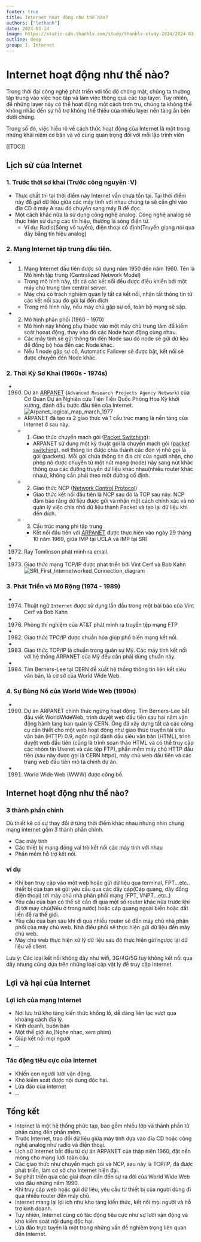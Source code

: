 ```yaml
---
footer: true
title: Internet hoạt động như thế nào?
authors: ["lethanh"]
date: 2024-03-14
image: https://static-cdn.thanhlv.com/study/thanhlv-study-2024/2024-03-14-Internet-Internet-hoat-dong-nhu-the-nao/Arpanet_logical_map_march_1977.png
outline: deep
group: 1. Internet
---
```


# Internet hoạt động như thế nào?

Trong thời đại công nghệ phát triển với tốc độ chóng mặt, chúng ta thường tập trung vào việc học tập và làm việc thông qua các top layer. Tuy nhiên, để những layer này có thể hoạt động một cách trơn tru, chúng ta không thể không nhắc đến sự hỗ trợ không thể thiếu của nhiều layer nền tảng ẩn bên dưới chúng.

Trong số đó, việc hiểu rõ về cách thức hoạt động của Internet là một trong những khái niệm cơ bản và vô cùng quan trọng đối với mỗi lập trình viên

[[TOC]]

## Lịch sử của  Internet
### 1. Trước thời sơ khai (Trước công nguyên :V)
- Thực chất thì tại thời điểm này Internet vẫn chưa tồn tại. Tại thời điểm này để gửi dữ liệu giữa các máy tính với nhau chúng ta sẽ cần ghi vào đĩa CD ở máy A sau đó chuyển sang máy B để đọc.
- Một cách khác nữa là sử dụng công nghệ analog. Công nghệ analog sẽ thực hiện sử dụng các tín hiệu, thường là sóng điện từ.
  - Ví dụ: Radio(Sóng vô tuyến), điện thoại cố định(Truyền giọng nói qua dây bằng tín hiệu analog)
### 2. Mạng Internet tập trung đầu tiên.
- 1. Mạng Internet đầu tiên được sử dụng năm 1950 đến năm 1960. Tên là Mô hình tập trung (Centralized Network Model)
  - Trong mô hình này, tất cả các kết nối đều được điều khiển bởi một máy chủ trung tâm central server.   
  - Máy chủ có trách nghiệm quản lý tất cả kết nối, nhận tất thông tin từ các kết nối sau đó gửi lại đến đích
  - Trong mô hình này, nếu máy chủ gặp sự cố, toàn bộ mạng sẽ sập.
- 2. Mô hình phân phối (1960 - 1970)
  - Mô hình này không phụ thuộc vào một máy chủ trung tâm để kiểm soát họoạt động, thay vào đó các Node hoạt động cùng nhau.
  - Các máy tính sẽ gửi thông tin đến Node sau đó node sẽ gửi dữ liệu để đồng bộ hóa đến các Node khác.
  - Nếu 1 node gặp sự cố, Automatic Failover sẽ được bật, kết nối sẽ được chuyển đến Node khác.
### 2. Thời Kỳ Sơ Khai (1960s - 1974s)
- 1960. Dự án [ARPANET](https://vi.wikipedia.org/wiki/ARPANET) (`Advanced Research Projects Agency Network`) của Cơ Quan Dự án Nghiên cứu Tiên Tiến Quốc Phòng Hoa Kỳ khởi xướng, đánh dấu bước đầu tiên của Internet.
![Arpanet_logical_map_march_1977](https://static-cdn.thanhlv.com/study/thanhlv-study-2024/2024-03-14-Internet-Internet-hoat-dong-nhu-the-nao/Arpanet_logical_map_march_1977.png)
  - ARPANET đã tạo ra 2 giao thức và 1 cấu trúc mạng là nền tảng của Internet ở sau này.
  - 1. Giao thức chuyển mạch gói ([Packet Switching](https://vi.wikipedia.org/wiki/Chuy%E1%BB%83n_m%E1%BA%A1ch_g%C3%B3i)):
     - ARPANET sử dụng một kỹ thuật gọi là chuyển mạch gói ([packet switching](https://vi.wikipedia.org/wiki/Chuy%E1%BB%83n_m%E1%BA%A1ch_g%C3%B3i)), nơi thông tin được chia thành các đơn vị nhỏ gọi là gói (packets).
       Mỗi gói chứa thông tin địa chỉ của người nhận, cho phép nó được chuyển từ một nút mạng (node) này sang nút khác thông qua các đường truyền dữ liệu khác nhau(nhiều router khác nhau), không cần phải theo một đường cố định.
  - 2. Giao thức NCP ([Network Control Protocol](https://en.wikipedia.org/wiki/Network_Control_Protocol_(ARPANET)))
     - Giao thức kết nối đầu tiên là NCP sau đó là TCP sau này. NCP đảm bảo rằng dữ liệu được gửi và nhận một cách chính xác và nó quản lý việc chia nhỏ dữ liệu thành Packet và tạo lại dữ liệu khi đến đích.
  - 3. Cấu trúc mạng phi tập trung
    - Kết nối đầu tiên với [ARPANET](https://vi.wikipedia.org/wiki/ARPANET) được thực hiện vào ngày 29 tháng 10 năm 1969, giữa IMP tại UCLA và IMP tại SRI
- 1972. Ray Tomlinson phát minh ra email.
- 1973. Giao thức mạng TCP/IP được phát triển bởi Vint Cerf và Bob Kahn
         ![SRI_First_Internetworked_Connection_diagram](https://static-cdn.thanhlv.com/study/thanhlv-study-2024/2024-03-14-Internet-Internet-hoat-dong-nhu-the-nao/SRI_First_Internetworked_Connection_diagram.jpg)
### 3. Phát Triển và Mở Rộng (1974 - 1989)
- 1974. Thuật ngữ `Internet` được sử dụng lần đầu trong một bài báo của Vint Cerf và Bob Kahn
- 1976. Phòng thí nghiệm của AT&T phát mình ra truyền tệp mạng FTP
- 1982. Giao thức TPC/IP được chuẩn hóa giúp phổ biến mạng kết nối.
- 1983. Giao thức TCP/IP là chuẩn trong quân sự Mỹ. Các máy tính kết nối với hệ thống ARPANET của Mỹ đều cần phải dùng chuẩn này.
- 1984. Tim Berners-Lee tại CERN đề xuất hệ thống thông tin liên kết siêu văn bản, là cơ sở của World Wide Web.
### 4. Sự Bùng Nổ của World Wide Web (1990s)
- 1990. Dự án ARPANET chính thức ngừng hoạt động.
        Tim Berners-Lee bắt đầu viết WorldWideWeb, trình duyệt web đầu tiên sau hai năm vận động hành lang ban quản lý CERN. Ông đã xây dựng tất cả các công cụ cần thiết cho một web hoạt động như giao thức truyền tải siêu văn bản (HTTP) 0.9, ngôn ngữ đánh dấu siêu văn bản (HTML), trình duyệt web đầu tiên (cũng là trình soạn thảo HTML và có thể truy cập các nhóm tin Usenet và các tệp FTP), phần mềm máy chủ HTTP đầu tiên (sau này được gọi là CERN httpd), máy chủ web đầu tiên và các trang web đầu tiên mô tả chính dự án.
- 1991. World Wide Web (WWW)  được công bố.

## Internet hoạt động như thế nào?
### 3 thành phần chính
Dù thiết kế có sự thay đổi ở từng thời điểm khác nhau nhưng nhìn chung mạng internet gồm 3 thành phần chính.
- Các máy tính
- Các thiết bị mạng đóng vai trò kết nối các máy tính với nhau
- Phần mềm hỗ trợ kết nối.

### ví dụ
- Khi bạn truy cập vào một web hoặc gửi dữ liệu qua terminal, FPT...etc.. thiết bị của bạn sẽ gửi yêu cầu qua các dây cáp(Cáp quang, dây đồng điện thoại) tới máy chủ nhà phân phối mạng (FPT, VNPT...etc..)
- Yêu cầu của bạn có thể sẽ cần đi qua một số router khác nữa trước khi đi tới máy chủ(Nếu ở trong nước) hoặc cáp quang ngoài biển hoặc dất liền để ra thế giới.
- Yêu cầu của bạn sau khi đi qua nhiều router sẽ đến máy chủ nhà phân phối của máy chủ web. Nhà điều phối sẽ thực hiện gửi dữ liệu đến máy chủ web.
- Máy chủ web thực hiện xử lý dữ liệu sau đó thực hiện gửi ngược lại dữ liệu về client.

Lưu ý: Các loại kết nối không dây như wifi, 3G/4G/5G tuy không kết nối qua dây nhưng cũng dựa trên những loại cáp vật lý để truy cập Internet.

## Lợi và hại của Internet
### Lợi ích của mạng Internet
- Nơi lưu trữ kho tàng kiến thức khổng lồ, dễ dàng liên lạc vượt qua khoảng cách địa lý.
- Kinh doanh, buôn bán
- Một thế giới ảo,(Nghe nhạc, xem phim)
- Giúp kết nối mọi người
- ...
### Tác động tiêu cực của Internet
- Khiến con người lười vận động.
- Khó kiểm soát được nội dung độc hại.
- Lừa đảo của internet
- ...

## Tổng kết
- Internet là một hệ thống phức tạp, bao gồm nhiều lớp và thành phần từ phần cứng đến phần mềm.
- Trước Internet, trao đổi dữ liệu giữa máy tính dựa vào đĩa CD hoặc công nghệ analog như radio và điện thoại.
- Lịch sử Internet bắt đầu từ dự án ARPANET của thập niên 1960, đặt nền móng cho mạng lưới toàn cầu.
- Các giao thức như chuyển mạch gói và NCP, sau này là TCP/IP, đã được phát triển, làm cơ sở cho Internet hiện đại.
- Sự phát triển qua các giai đoạn dẫn đến sự ra đời của World Wide Web vào đầu những năm 1990.
- Khi truy cập web hoặc gửi dữ liệu, yêu cầu từ thiết bị của người dùng đi qua nhiều router đến máy chủ.
- Internet mang lại lợi ích như kho tàng kiến thức, kết nối mọi người và hỗ trợ kinh doanh.
- Tuy nhiên, Internet cũng có tác động tiêu cực như sự lười vận động và khó kiểm soát nội dung độc hại.
- Lừa đảo trực tuyến là một trong những vấn đề nghiêm trọng liên quan đến Internet.
